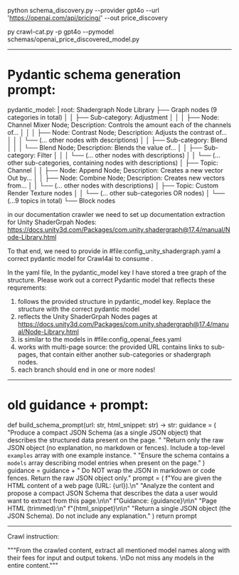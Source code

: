 
python schema_discovery.py --provider gpt4o --url 'https://openai.com/api/pricing/' --out price_discovery

py crawl-cat.py -p gpt4o --pymodel schemas/openai_price_discovered_model.py

---
# Pydantic schema generation prompt:

pydantic_model: |
	root: Shadergraph Node Library
	├── Graph nodes (9 categories in total)
	│   │   ├── Sub-category: Adjustment
	│   │   │   ├── Node: Channel Mixer Node; Description: Controls the amount each of the channels of...
	│   │   │   ├── Node: Contrast Node; Description: Adjusts the contrast of...
	│   │   │   └── (... other nodes with descriptions)
	│   │   ├── Sub-category: Blend
	│   │   │   └── Blend Node; Description: Blends the value of...
	│   │   ├── Sub-category: Filter
	│   │   │   └── (... other nodes with descriptions)
	│   │   └── (... other sub-categories, containing nodes with descriptions)
	│   ├── Topic: Channel
	│   │   ├── Node: Append Node; Description: Creates a new vector Out by... 
	│   │   ├── Node: Combine Node; Description: Creates new vectors from... 
	│   │   └── (... other nodes with descriptions)
	│   ├── Topic: Custom Render Texture nodes
	│   │   └── (... other sub-categories OR nodes)
	│   └── (...9 topics in total)
	└── Block nodes

in our documentation crawler we need to set up documentation extraction for Unity ShaderGrpah Nodes:
https://docs.unity3d.com/Packages/com.unity.shadergraph@17.4/manual/Node-Library.html

To that end, we need to provide in #file:config_unity_shadergraph.yaml a correct pydantic model for Crawl4ai to consume .

In the yaml file, In the pydantic_model key I have stored a tree graph of the structure. Please work out a correct Pydantic model that reflects these requrements: 
1. follows the provided structure in pydantic_model key. Replace the structure with the correct pydantic model
2. reflects the Unity ShaderGrpah Nodes pages at https://docs.unity3d.com/Packages/com.unity.shadergraph@17.4/manual/Node-Library.html 
3. is similar to the models in #file:config_openai_fees.yaml 
4. works with multi-page source: the provided URL contains links to sub-pages, that contain either another sub-categories or shadergraph nodes. 
5. each branch should end in one or more nodes!

---
# old guidance + prompt:

def build_schema_prompt(url: str, html_snippet: str) -> str:
    guidance = (
        "Produce a compact JSON Schema (as a single JSON object) that describes the structured data present on the page. "
        "Return only the raw JSON object (no explanation, no markdown or fences). Include a top-level `examples` array with one example instance. "
        "Ensure the schema contains a `models` array describing model entries when present on the page."
    )
    guidance = guidance + " Do NOT wrap the JSON in markdown or code fences. Return the raw JSON object only."
    prompt = (
        f"You are given the HTML content of a web page (URL: {url}).\n"
        "Analyze the content and propose a compact JSON Schema that describes the data a user would want to extract from this page.\n\n"
        f"Guidance: {guidance}\n\n"
        "Page HTML (trimmed):\n"
        f"{html_snippet}\n\n"
        "Return a single JSON object (the JSON Schema). Do not include any explanation."
    )
    return prompt

---
Crawl instruction:

"""From the crawled content, extract all mentioned model names along with their fees for input and output tokens. \nDo not miss any models in the entire content."""

